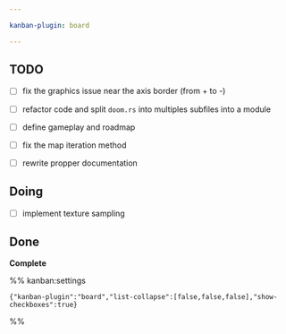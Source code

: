 ```yaml
---

kanban-plugin: board

---
```


## TODO

- [ ] fix the graphics issue near the axis border (from + to -)
- [ ] refactor code and split `doom.rs` into multiples subfiles into a module
- [ ] define gameplay and roadmap
- [ ] fix the map iteration method
- [ ] rewrite propper documentation


## Doing

- [ ] implement texture sampling


## Done

**Complete**




%% kanban:settings
```
{"kanban-plugin":"board","list-collapse":[false,false,false],"show-checkboxes":true}
```
%%